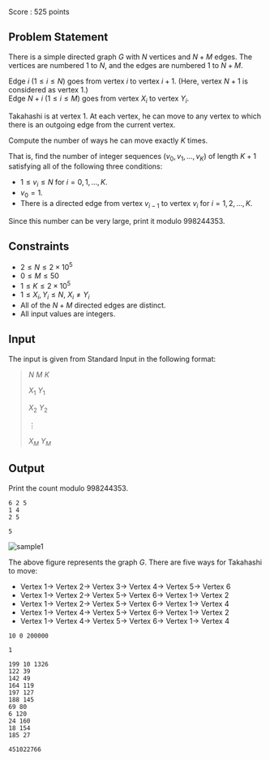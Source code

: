 Score : $525$ points

## Problem Statement

There is a simple directed graph $G$ with $N$ vertices and $N+M$ edges. The vertices are numbered $1$ to $N$, and the edges are numbered $1$ to $N+M$.

Edge $i$ $(1 \leq i \leq N)$ goes from vertex $i$ to vertex $i+1$. (Here, vertex $N+1$ is considered as vertex $1$.)<br>
Edge $N+i$ $(1 \leq i \leq M)$ goes from vertex $X_i$ to vertex $Y_i$.

Takahashi is at vertex $1$. At each vertex, he can move to any vertex to which there is an outgoing edge from the current vertex.

Compute the number of ways he can move exactly $K$ times.

That is, find the number of integer sequences $(v_0, v_1, \dots, v_K)$ of length $K+1$ satisfying all of the following three conditions:

- $1 \leq v_i \leq N$ for $i = 0, 1, \dots, K$.
- $v_0 = 1$.
- There is a directed edge from vertex $v_{i-1}$ to vertex $v_i$ for $i = 1, 2, \ldots, K$.

Since this number can be very large, print it modulo $998244353$.

## Constraints

- $2 \leq N \leq 2 \times 10^5$
- $0 \leq M \leq 50$
- $1 \leq K \leq 2 \times 10^5$
- $1 \leq X_i, Y_i \leq N$, $X_i \neq Y_i$
- All of the $N+M$ directed edges are distinct.
- All input values are integers.

## Input

The input is given from Standard Input in the following format:

> $N$ $M$ $K$
> 
> $X_1$ $Y_1$
> 
> $X_2$ $Y_2$
> 
> $\vdots$
> 
> $X_M$ $Y_M$

## Output

Print the count modulo $998244353$.

```input1
6 2 5
1 4
2 5
```

```output1
5
```

![sample1](https://img.atcoder.jp/abc372/7a174918a45bdbdfb3457d9c62bea943.png)

The above figure represents the graph $G$. There are five ways for Takahashi to move:

- Vertex $1 \to$ Vertex $2 \to$ Vertex $3 \to$ Vertex $4 \to$ Vertex $5 \to$ Vertex $6$
- Vertex $1 \to$ Vertex $2 \to$ Vertex $5 \to$ Vertex $6 \to$ Vertex $1 \to$ Vertex $2$
- Vertex $1 \to$ Vertex $2 \to$ Vertex $5 \to$ Vertex $6 \to$ Vertex $1 \to$ Vertex $4$
- Vertex $1 \to$ Vertex $4 \to$ Vertex $5 \to$ Vertex $6 \to$ Vertex $1 \to$ Vertex $2$
- Vertex $1 \to$ Vertex $4 \to$ Vertex $5 \to$ Vertex $6 \to$ Vertex $1 \to$ Vertex $4$

```input2
10 0 200000
```

```output2
1
```

```input3
199 10 1326
122 39
142 49
164 119
197 127
188 145
69 80
6 120
24 160
18 154
185 27
```

```output3
451022766
```